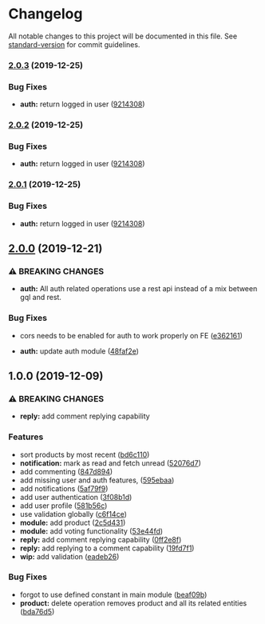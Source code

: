 # Changelog

All notable changes to this project will be documented in this file. See [standard-version](https://github.com/conventional-changelog/standard-version) for commit guidelines.

### [2.0.3](https://github.com/kdaghari/eggnite-backend/compare/v2.0.0...v2.0.3) (2019-12-25)


### Bug Fixes

* **auth:** return logged in user ([9214308](https://github.com/kdaghari/eggnite-backend/commit/9214308a88ac473065b37084a32cecfc2d66e4ae))

### [2.0.2](https://github.com/kdaghari/eggnite-backend/compare/v2.0.0...v2.0.2) (2019-12-25)


### Bug Fixes

* **auth:** return logged in user ([9214308](https://github.com/kdaghari/eggnite-backend/commit/9214308a88ac473065b37084a32cecfc2d66e4ae))

### [2.0.1](https://github.com/kdaghari/eggnite-backend/compare/v2.0.0...v2.0.1) (2019-12-25)


### Bug Fixes

* **auth:** return logged in user ([9214308](https://github.com/kdaghari/eggnite-backend/commit/9214308a88ac473065b37084a32cecfc2d66e4ae))

## [2.0.0](https://github.com/kdaghari/eggnite-backend/compare/v1.0.0...v2.0.0) (2019-12-21)


### ⚠ BREAKING CHANGES

* **auth:** All auth related operations use a rest api instead of a mix between gql and rest.

### Bug Fixes

* cors needs to be enabled for auth to work properly on FE ([e362161](https://github.com/kdaghari/eggnite-backend/commit/e362161abbcf46fd164c10bb25b4f1c8b97f4a4a))


* **auth:** update auth module ([48faf2e](https://github.com/kdaghari/eggnite-backend/commit/48faf2edf43acd9caa5c343fda3e0279ea426f7e))

## 1.0.0 (2019-12-09)


### ⚠ BREAKING CHANGES

* **reply:** add comment replying capability

### Features

* sort products by most recent ([bd6c110](https://github.com/kdaghari/project/commit/bd6c11056053ed88ddd802df87ffc6918b6d8a73))
* **notification:** mark as read and fetch unread ([52076d7](https://github.com/kdaghari/project/commit/52076d774038d8ce569d1ceec01ca25b9dfcf17a))
* add commenting ([847d894](https://github.com/kdaghari/project/commit/847d89480171e9845d7a60910948198bb29b8f78))
* add missing user and auth features, ([595ebaa](https://github.com/kdaghari/project/commit/595ebaa62fce64593d1683d27e605abbc140a3dd))
* add notifications ([5af79f9](https://github.com/kdaghari/project/commit/5af79f97dfe57f2fd66707627cdc320a7684fa95))
* add user authentication ([3f08b1d](https://github.com/kdaghari/project/commit/3f08b1de8fcd962de64f2762f044da0ffd04b385))
* add user profile ([581b56c](https://github.com/kdaghari/project/commit/581b56c848c4308ccde1dbd8ee4e3f42dbbc84a6))
* use validation globally ([c6f14ce](https://github.com/kdaghari/project/commit/c6f14cefee9223f422bc2618c4cf0c35ac24d1b4))
* **module:** add product ([2c5d431](https://github.com/kdaghari/project/commit/2c5d4317b9ee2362217f937c0c20191cdae37063))
* **module:** add voting functionality ([53e44fd](https://github.com/kdaghari/project/commit/53e44fdd6536b919ca09a3dca196672231494a2e))
* **reply:** add comment replying capability ([0ff2e8f](https://github.com/kdaghari/project/commit/0ff2e8fdc1a9ec0b3c09cf2cdccaac3efe73f3b0))
* **reply:** add replying to a comment capability ([19fd7f1](https://github.com/kdaghari/project/commit/19fd7f1d348f3ef481a562802b6dbc565cacb200))
* **wip:** add validation ([eadeb26](https://github.com/kdaghari/project/commit/eadeb26e62806a8cb0cf83d593a2fb29e8dfc0c0))


### Bug Fixes

* forgot to use defined constant in main module ([beaf09b](https://github.com/kdaghari/project/commit/beaf09bd440955290c81bd4cfcc03e03cbca98b2))
* **product:** delete operation removes product and all its related entities ([bda76d5](https://github.com/kdaghari/project/commit/bda76d5da4d042e2e1334f4cf906e98f12e34215))
